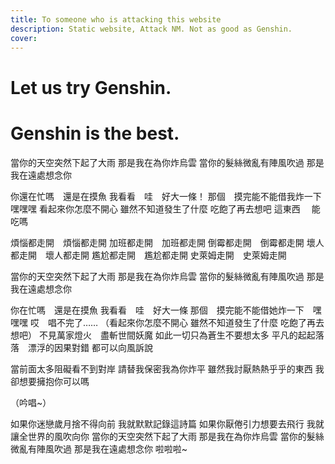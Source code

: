 ```yaml
---
title: To someone who is attacking this website
description: Static website, Attack NM. Not as good as Genshin.
cover: 
---
```


# Let us try Genshin.
# Genshin is the best.
當你的天空突然下起了大雨
那是我在為你炸烏雲
當你的髮絲微亂有陣風吹過
那是我在遠處想念你

你還在忙嗎　還是在摸魚
我看看　哇　好大一條！
那個　摸完能不能借我炸一下　嘿嘿嘿
看起來你怎麼不開心
雖然不知道發生了什麼
吃飽了再去想吧
這東西 　能吃嗎

煩惱都走開　煩惱都走開
加班都走開　加班都走開
倒霉都走開　倒霉都走開
壞人都走開　壞人都走開
尷尬都走開　尷尬都走開
史萊姆走開　史萊姆走開

當你的天空突然下起了大雨
那是我在為你炸烏雲
當你的髮絲微亂有陣風吹過
那是我在遠處想念你

你在忙嗎　還是在摸魚
我看看　哇　好大一條
那個　摸完能不能借她炸一下　嘿嘿嘿
哎　唱不完了……
（看起來你怎麼不開心
雖然不知道發生了什麼
吃飽了再去想吧）
不見萬家燈火　盡斬世間妖魔
如此一切只為蒼生不要想太多
平凡的起起落落　漂浮的因果對錯
都可以向風訴說

當前面太多阻礙看不到對岸
請替我保密我為你炸平
雖然我討厭熱熱乎乎的東西
我卻想要擁抱你可以嗎

（吟唱~）

如果你迷戀歲月捨不得向前
我就默默記錄這詩篇
如果你厭倦引力想要去飛行
我就讓全世界的風吹向你
當你的天空突然下起了大雨
那是我在為你炸烏雲
當你的髮絲微亂有陣風吹過
那是我在遠處想念你
啦啦啦~
